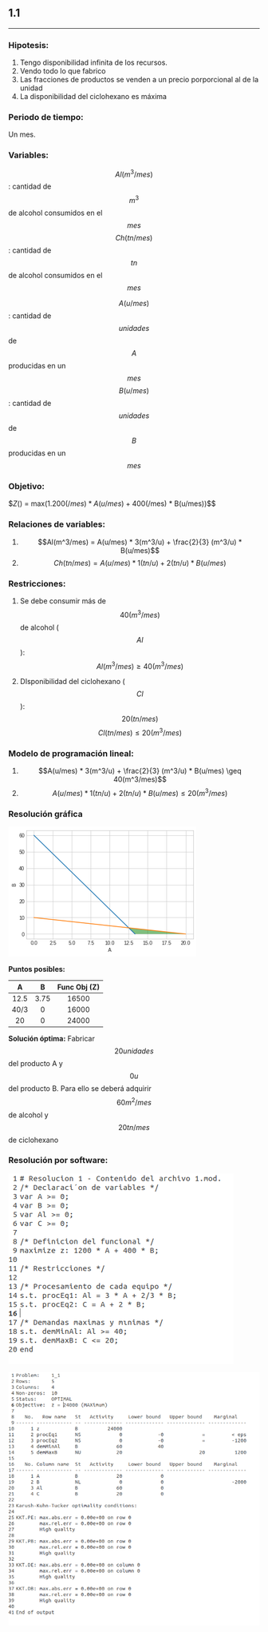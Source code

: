 ## 1.1
---

### Hipotesis:
1. Tengo disponibilidad infinita de los recursos.
2. Vendo todo lo que fabrico
3. Las fracciones de productos se venden a un precio porporcional al de la unidad
4. La disponibilidad del ciclohexano es máxima

### Periodo de tiempo:
Un mes.

### Variables:
$$Al(m^3/mes)$$: cantidad de $$m^3$$ de alcohol consumidos en el $$mes$$
$$Ch(tn/mes)$$: cantidad de $$tn$$ de alcohol consumidos en el $$mes$$ 

$$A(u/mes)$$: cantidad de $$unidades$$ de $$A$$ producidas en un $$mes$$
$$B(u/mes)$$: cantidad de $$unidades$$ de $$B$$ producidas en un $$mes$$

### Objetivo:
$$Z($) = max(1.200($/mes) * A(u/mes) + 400($/mes) * B(u/mes))$$

### Relaciones de variables:
1. $$Al(m^3/mes) = A(u/mes) * 3(m^3/u) + \frac{2}{3} (m^3/u) * B(u/mes)$$
2. $$Ch(tn/mes) = A(u/mes) * 1(tn/u) + 2 (tn/u) * B(u/mes)$$

### Restricciones:
1. Se debe consumir más de $$40(m^3/mes)$$ de alcohol ($$Al$$):
    $$Al(m^3/mes) \geq 40(m^3/mes)$$

2. DIsponibilidad del ciclohexano ($$Cl$$): $$20(tn/mes)$$
    $$Cl(tn/mes) \leq 20(m^3/mes)$$

### Modelo de programación lineal:
1. $$A(u/mes) * 3(m^3/u) + \frac{2}{3} (m^3/u) * B(u/mes) \geq 40(m^3/mes)$$
2. $$A(u/mes) * 1(tn/u) + 2 (tn/u) * B(u/mes) \leq 20(m^3/mes)$$

### Resolución gráfica
![Figura 1](grafico.png)

**Puntos posibles:**

| A  | B  | Func Obj (Z) |
|:--:|:--:|:------------:|
|12.5|3.75|    16500     |
|40/3| 0  |    16000     |
| 20 | 0  |    24000     |
 
**Solución óptima:**
Fabricar $$20 unidades$$ del producto A y $$0 u$$ del producto B. 
Para ello se deberá adquirir $$60m^2/mes$$ de alcohol y $$20tn/mes$$ de ciclohexano

### Resolución por software:
![Figura 2](mod.png)

![Figura 3](sol.png)
